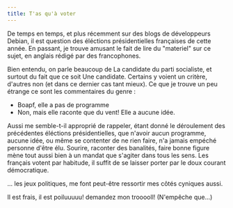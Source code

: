 ```yaml
---
title: T'as qu'à voter
---
```


De temps en temps, et plus récemment sur des blogs de développeurs Debian, il
est question des éléctions présidentielles françaises de cette année. En
passant, je trouve amusant le fait de lire du "materiel" sur ce sujet, en
anglais rédigé par des francophones.

Bien entendu, on parle beaucoup de La candidate du parti socialiste, et
surtout du fait que ce soit Une candidate. Certains y voient un critère,
d'autres non (et dans ce dernier cas tant mieux). Ce que je trouve un peu
étrange ce sont les commentaires du genre :

  * Boapf, elle a pas de programme
  * Non, mais elle raconte que du vent! Elle a aucune idée.

Aussi me semble-t-il approprié de rappeler, étant donné le déroulement des
précédentes éléctions présidentielles, que n'avoir aucun programme, aucune
idée, ou même se contenter de ne rien faire, n'a jamais empéché personne
d'être élu. Sourire, raconter des banalités, faire bonne figure mène tout
aussi bien à un mandat que s'agiter dans tous les sens. Les français votent
par habitude, il suffit de se laisser porter par le doux courant démocratique.

... les jeux politiques, me font peut-être ressortir mes côtés cyniques aussi.

Il est frais, il est poiluuuuu! demandez mon trooooll! (N'empêche que...)

